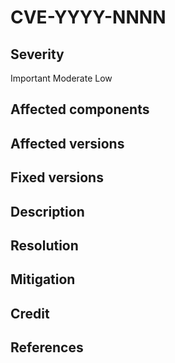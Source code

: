 # CVE-YYYY-NNNN

## Severity

Important
Moderate
Low

## Affected components

## Affected versions

## Fixed versions

## Description

## Resolution

## Mitigation

## Credit

## References

